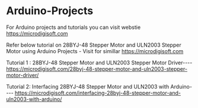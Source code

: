 # Arduino-Projects
For Arduino projects and tutorials you can visit webstie https://microdigisoft.com 

Refer below tutorial on 28BYJ-48 Stepper Motor and ULN2003 Stepper Motor using Arduino Projects - Visit for simillar https://microdigisoft.com

Tutorial 1 : 28BYJ-48 Stepper Motor and ULN2003 Stepper Motor Driver----https://microdigisoft.com/28byj-48-stepper-motor-and-uln2003-stepper-motor-driver/

Tutorial 2: Interfacing 28BYJ-48 Stepper Motor and ULN2003 with Arduino---- https://microdigisoft.com/interfacing-28byj-48-stepper-motor-and-uln2003-with-arduino/





